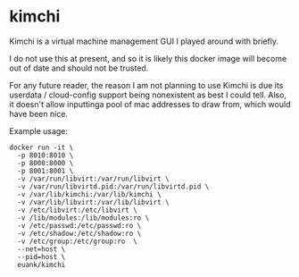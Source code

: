 # kimchi

Kimchi is a virtual machine management GUI I played around with briefly.

I do not use this at present, and so it is likely this docker image will become out of date and should not be trusted.

For any future reader, the reason I am not planning to use Kimchi is due its userdata / cloud-config support being nonexistent as best I could tell.
Also, it doesn't allow inputtinga pool of mac addresses to draw from, which would have been nice.

Example usage:

```
docker run -it \
  -p 8010:8010 \
  -p 8000:8000 \
  -p 8001:8001 \
  -v /var/run/libvirt:/var/run/libvirt \
  -v /var/run/libvirtd.pid:/var/run/libvirtd.pid \
  -v /var/lib/kimchi:/var/lib/kimchi \
  -v /var/lib/libvirt:/var/lib/libvirt \
  -v /etc/libvirt:/etc/libvirt \
  -v /lib/modules:/lib/modules:ro \
  -v /etc/passwd:/etc/passwd:ro \
  -v /etc/shadow:/etc/shadow:ro \
  -v /etc/group:/etc/group:ro  \
  --net=host \
  --pid=host \
  euank/kimchi
```

